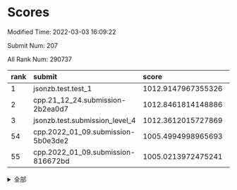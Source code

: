 # Scores

Modified Time: 2022-03-03 16:09:22

Submit Num: 207

All Rank Num: 290737

| rank |               submit               |       score        |       sigma        | pk_num |
| :--- | :--------------------------------- | :----------------- | :----------------- | :----- |
| 1    | jsonzb.test.test_1                 | 1012.9147967355326 | 0.8184582813704432 | 5622   |
| 2    | cpp.21_12_24.submission-2b2ea0d7   | 1012.8461814148886 | 0.7934122660326173 | 5620   |
| 3    | jsonzb.test.submission_level_4     | 1012.3612015727869 | 0.7803283960137452 | 5620   |
| 54   | cpp.2022_01_09.submission-5b0e3de2 | 1005.4994998965693 | 0.7298548766638503 | 5620   |
| 55   | cpp.2022_01_09.submission-816672bd | 1005.0213972475241 | 0.7265872514125232 | 5616   |


<details>
<summary>全部</summary>

| rank |                 submit                 |       score        |       sigma        | pk_num |
| :--- | :------------------------------------- | :----------------- | :----------------- | :----- |
| 1    | jsonzb.test.test_1                     | 1012.9147967355326 | 0.8184582813704432 | 5622   |
| 2    | cpp.21_12_24.submission-2b2ea0d7       | 1012.8461814148886 | 0.7934122660326173 | 5620   |
| 3    | jsonzb.test.submission_level_4         | 1012.3612015727869 | 0.7803283960137452 | 5620   |
| 4    | gobigger.level_3.submission_level_3_42 | 1011.3416045199326 | 0.7636960068007256 | 5618   |
| 5    | gobigger.level_3.submission_level_3_19 | 1011.3013236407733 | 0.773279434102484  | 5618   |
| 6    | gobigger.level_3.submission_level_3_40 | 1011.2317138149203 | 0.7788170157443651 | 5617   |
| 7    | gobigger.level_3.submission_level_3_43 | 1011.2283882709522 | 0.7685200567743858 | 5619   |
| 8    | gobigger.level_3.submission_level_3_20 | 1011.1346756581706 | 0.7776649683865186 | 5622   |
| 9    | gobigger.level_3.submission_level_3_38 | 1011.0904822523091 | 0.7614060001025146 | 5620   |
| 10   | gobigger.level_3.submission_level_3_35 | 1011.0306665080166 | 0.7786750915040767 | 5617   |
| 11   | gobigger.level_3.submission_level_3_14 | 1010.9525875708526 | 0.7637422916432274 | 5617   |
| 12   | gobigger.level_3.submission_level_3_23 | 1010.8506627999258 | 0.7648490356021868 | 5614   |
| 13   | gobigger.level_3.submission_level_3_16 | 1010.7485784437373 | 0.7637045286117621 | 5611   |
| 14   | gobigger.level_3.submission_level_3_26 | 1010.6666282643268 | 0.7586970501288295 | 5621   |
| 15   | gobigger.level_3.submission_level_3_10 | 1010.6637917916393 | 0.7534368863273827 | 5615   |
| 16   | gobigger.level_3.submission_level_3_27 | 1010.6529472996127 | 0.7492690755057229 | 5616   |
| 17   | gobigger.level_3.submission_level_3_11 | 1010.6177713682916 | 0.7523200720150816 | 5614   |
| 18   | gobigger.level_3.submission_level_3_3  | 1010.5763230885432 | 0.7834628855237562 | 5618   |
| 19   | gobigger.level_3.submission_level_3_34 | 1010.4926668668941 | 0.7625844278958669 | 5619   |
| 20   | gobigger.level_3.submission_level_3_7  | 1010.4848493359083 | 0.7510882980278892 | 5621   |
| 21   | gobigger.level_3.submission_level_3_25 | 1010.395421626398  | 0.7492426244188028 | 5621   |
| 22   | gobigger.level_3.submission_level_3_36 | 1010.381665970724  | 0.7781526771430829 | 5622   |
| 23   | gobigger.level_3.submission_level_3_15 | 1010.3461406512793 | 0.7608260957928732 | 5617   |
| 24   | gobigger.level_3.submission_level_3_5  | 1010.2613818205075 | 0.7649495472887016 | 5617   |
| 25   | gobigger.level_3.submission_level_3_6  | 1010.2427243015848 | 0.7603426040182983 | 5619   |
| 26   | gobigger.level_3.submission_level_3_33 | 1010.2424126764677 | 0.7706791018333907 | 5623   |
| 27   | gobigger.level_3.submission_level_3_49 | 1010.2386333083672 | 0.7518401542492019 | 5619   |
| 28   | gobigger.level_3.submission_level_3_46 | 1010.210555790895  | 0.7635643335343874 | 5617   |
| 29   | gobigger.level_3.submission_level_3_17 | 1010.1078837185686 | 0.7850073885376704 | 5623   |
| 30   | gobigger.level_3.submission_level_3_1  | 1010.0760377489105 | 0.7701841526836943 | 5615   |
| 31   | gobigger.level_3.submission_level_3_2  | 1010.0554360853965 | 0.7764677941084678 | 5622   |
| 32   | gobigger.level_3.submission_level_3_32 | 1009.957288282556  | 0.7614566577809392 | 5617   |
| 33   | gobigger.level_3.submission_level_3_13 | 1009.954845004115  | 0.761614082885181  | 5611   |
| 34   | gobigger.level_3.submission_level_3_39 | 1009.9105190544813 | 0.7461562854239097 | 5616   |
| 35   | gobigger.level_3.submission_level_3_30 | 1009.8812025850194 | 0.7566883741919351 | 5618   |
| 36   | gobigger.level_3.submission_level_3_21 | 1009.8643213902692 | 0.7442560776125281 | 5618   |
| 37   | gobigger.level_3.submission_level_3_12 | 1009.8575277802895 | 0.7508434829948708 | 5615   |
| 38   | gobigger.level_3.submission_level_3_4  | 1009.8372071156978 | 0.7477133099021008 | 5616   |
| 39   | gobigger.level_3.submission_level_3_29 | 1009.786939199258  | 0.7442145165409173 | 5617   |
| 40   | gobigger.level_3.submission_level_3_47 | 1009.7738094174445 | 0.7531845709124912 | 5616   |
| 41   | gobigger.level_3.submission_level_3_0  | 1009.7424739978221 | 0.7683449217572954 | 5618   |
| 42   | gobigger.level_3.submission_level_3_9  | 1009.5192484622236 | 0.7807496839784683 | 5615   |
| 43   | gobigger.level_3.submission_level_3_22 | 1009.4129070748457 | 0.7513268244349343 | 5623   |
| 44   | gobigger.level_3.submission_level_3_28 | 1009.3844907860905 | 0.7514599174317709 | 5619   |
| 45   | gobigger.level_3.submission_level_3_48 | 1009.3731997003788 | 0.7644388064444935 | 5619   |
| 46   | gobigger.level_3.submission_level_3_31 | 1009.3539980353544 | 0.7436852603907432 | 5616   |
| 47   | gobigger.level_3.submission_level_3_37 | 1009.2652733958437 | 0.7549046385333132 | 5624   |
| 48   | gobigger.level_3.submission_level_3_44 | 1009.2596706019713 | 0.7564328500458739 | 5621   |
| 49   | gobigger.level_3.submission_level_3_8  | 1009.0544675214484 | 0.7366178174010244 | 5613   |
| 50   | gobigger.level_3.submission_level_3_24 | 1009.0524663308508 | 0.7543761922287202 | 5620   |
| 51   | gobigger.level_3.submission_level_3_18 | 1008.9733629125263 | 0.7448800384412969 | 5615   |
| 52   | gobigger.level_3.submission_level_3_41 | 1008.9707434090313 | 0.7481696332977961 | 5616   |
| 53   | gobigger.level_3.submission_level_3_45 | 1008.9156022214049 | 0.7342066528130263 | 5617   |
| 54   | cpp.2022_01_09.submission-5b0e3de2     | 1005.4994998965693 | 0.7298548766638503 | 5620   |
| 55   | cpp.2022_01_09.submission-816672bd     | 1005.0213972475241 | 0.7265872514125232 | 5616   |
| 56   | gobigger.level_1.submission_level_1_24 | 1004.8205992432293 | 0.7222719336966642 | 5618   |
| 57   | gobigger.level_1.submission_level_1_28 | 1004.7637416052934 | 0.725489567717915  | 5616   |
| 58   | gobigger.level_1.submission_level_1_26 | 1004.7533396709778 | 0.7180264527560763 | 5620   |
| 59   | gobigger.level_1.submission_level_1_12 | 1004.5383693227368 | 0.7275099306875548 | 5617   |
| 60   | gobigger.level_1.submission_level_1_21 | 1004.4495199193088 | 0.7235896213359579 | 5617   |
| 61   | gobigger.level_1.submission_level_1_11 | 1004.3566866161035 | 0.7244469481121936 | 5616   |
| 62   | gobigger.level_1.submission_level_1_4  | 1004.2643839913547 | 0.7136967310783333 | 5621   |
| 63   | gobigger.level_1.submission_level_1_49 | 1004.2451325289144 | 0.7202184291450934 | 5622   |
| 64   | gobigger.level_1.submission_level_1_31 | 1004.0686840128911 | 0.7237236880337033 | 5619   |
| 65   | gobigger.level_1.submission_level_1_27 | 1003.9740689274087 | 0.7313895798062762 | 5621   |
| 66   | gobigger.level_1.submission_level_1_20 | 1003.8446118442342 | 0.7245472853556585 | 5619   |
| 67   | gobigger.level_1.submission_level_1_3  | 1003.8302898997753 | 0.7168200320384548 | 5620   |
| 68   | gobigger.level_1.submission_level_1_16 | 1003.7896687115972 | 0.7257971707701655 | 5622   |
| 69   | gobigger.level_1.submission_level_1_48 | 1003.6858119762969 | 0.7181584275721842 | 5620   |
| 70   | gobigger.level_1.submission_level_1_1  | 1003.6679710321241 | 0.7201557661018008 | 5616   |
| 71   | gobigger.level_1.submission_level_1_0  | 1003.6610045773714 | 0.7331732756478236 | 5615   |
| 72   | gobigger.level_1.submission_level_1_5  | 1003.6226179356979 | 0.7067705456131761 | 5622   |
| 73   | gobigger.level_1.submission_level_1_2  | 1003.611487257882  | 0.7108130356015442 | 5615   |
| 74   | gobigger.level_1.submission_level_1_18 | 1003.5822700163461 | 0.7218279221676042 | 5615   |
| 75   | gobigger.level_1.submission_level_1_7  | 1003.5617081232555 | 0.7214466250316331 | 5619   |
| 76   | gobigger.level_1.submission_level_1_34 | 1003.5075885483612 | 0.7166201809047276 | 5625   |
| 77   | gobigger.level_1.submission_level_1_44 | 1003.4382508303644 | 0.727586557996613  | 5620   |
| 78   | gobigger.level_1.submission_level_1_43 | 1003.4299659018918 | 0.7182533999706784 | 5614   |
| 79   | gobigger.level_1.submission_level_1_42 | 1003.405146646594  | 0.7238277414969847 | 5622   |
| 80   | gobigger.level_1.submission_level_1_25 | 1003.3903177785204 | 0.7262006133955088 | 5614   |
| 81   | gobigger.level_1.submission_level_1_8  | 1003.2998907349736 | 0.7113169754032631 | 5619   |
| 82   | gobigger.level_1.submission_level_1_45 | 1003.2608284026327 | 0.7229968961527841 | 5613   |
| 83   | gobigger.level_1.submission_level_1_33 | 1003.2423268146396 | 0.7204010819332435 | 5623   |
| 84   | gobigger.level_1.submission_level_1_22 | 1003.2039504933294 | 0.7163528275482621 | 5614   |
| 85   | gobigger.level_1.submission_level_1_39 | 1003.1819911445247 | 0.7176563483863891 | 5624   |
| 86   | gobigger.level_1.submission_level_1_46 | 1003.163420327136  | 0.7193362600890502 | 5618   |
| 87   | gobigger.level_1.submission_level_1_47 | 1003.1224300793053 | 0.7222459217652663 | 5618   |
| 88   | gobigger.level_1.submission_level_1_13 | 1003.0611138605177 | 0.7164851672280839 | 5618   |
| 89   | gobigger.level_1.submission_level_1_9  | 1003.0392054689274 | 0.7125050150851744 | 5617   |
| 90   | gobigger.level_1.submission_level_1_40 | 1002.9808958287485 | 0.726393180309075  | 5622   |
| 91   | gobigger.level_1.submission_level_1_23 | 1002.9501929568198 | 0.7183064519100892 | 5617   |
| 92   | gobigger.level_1.submission_level_1_15 | 1002.8837800632509 | 0.7223674746998427 | 5612   |
| 93   | gobigger.level_1.submission_level_1_6  | 1002.8760302767662 | 0.7118240574402629 | 5615   |
| 94   | gobigger.level_1.submission_level_1_38 | 1002.7238518680934 | 0.7195203025585923 | 5622   |
| 95   | gobigger.level_1.submission_level_1_36 | 1002.7166394016851 | 0.7229675029444738 | 5618   |
| 96   | gobigger.level_1.submission_level_1_10 | 1002.7097069211517 | 0.7092522655181095 | 5618   |
| 97   | gobigger.level_1.submission_level_1_41 | 1002.7082911900161 | 0.7201325721055997 | 5619   |
| 98   | gobigger.level_1.submission_level_1_14 | 1002.5925152265158 | 0.7294249486335226 | 5617   |
| 99   | gobigger.level_1.submission_level_1_35 | 1002.4183776607687 | 0.7068264078569654 | 5621   |
| 100  | gobigger.level_1.submission_level_1_17 | 1002.3293968798641 | 0.7176188107309814 | 5617   |
| 101  | gobigger.level_1.submission_level_1_37 | 1002.308528666911  | 0.7153541892339125 | 5621   |
| 102  | gobigger.level_1.submission_level_1_19 | 1002.2434918967652 | 0.7246948448167392 | 5615   |
| 103  | gobigger.level_1.submission_level_1_30 | 1002.2033820163992 | 0.7198562917533778 | 5618   |
| 104  | gobigger.level_1.submission_level_1_32 | 1001.8505066878831 | 0.7059210210496808 | 5616   |
| 105  | gobigger.level_1.submission_level_1_29 | 1001.8199840979983 | 0.7103739707789727 | 5622   |
| 106  | gobigger.random.submission_random_19   | 997.1488219735162  | 0.7072497343470849 | 5619   |
| 107  | gobigger.random.submission_random_40   | 996.8802032025166  | 0.713390598276635  | 5620   |
| 108  | gobigger.random.submission_random_37   | 996.8186742187598  | 0.7060639456702306 | 5623   |
| 109  | gobigger.random.submission_random_13   | 996.735102103009   | 0.7220572387889563 | 5618   |
| 110  | gobigger.random.submission_random_26   | 996.7201128181237  | 0.705578573793043  | 5615   |
| 111  | gobigger.random.submission_random_11   | 996.550207973789   | 0.7151801855908252 | 5620   |
| 112  | gobigger.random.submission_random_38   | 996.545661803175   | 0.708490067269202  | 5622   |
| 113  | gobigger.random.submission_random_32   | 996.5389023592019  | 0.7129977048328665 | 5621   |
| 114  | gobigger.random.submission_random_35   | 996.4186271601243  | 0.7076208698084808 | 5618   |
| 115  | gobigger.random.submission_random_28   | 996.2616718925175  | 0.7167011735897122 | 5618   |
| 116  | gobigger.random.submission_random_0    | 996.2477480911709  | 0.7236120950813202 | 5620   |
| 117  | gobigger.random.submission_random_20   | 996.2138168673108  | 0.701282697185084  | 5620   |
| 118  | gobigger.random.submission_random_9    | 996.1378975339177  | 0.7108928457434427 | 5614   |
| 119  | gobigger.random.submission_random_10   | 996.1258612200357  | 0.7095327452553906 | 5623   |
| 120  | gobigger.random.submission_random_43   | 996.0967767890197  | 0.7179580849154823 | 5618   |
| 121  | gobigger.random.submission_random_17   | 996.0881690542715  | 0.7296026244573983 | 5617   |
| 122  | gobigger.random.submission_random_25   | 996.0702246478602  | 0.7110905500373943 | 5622   |
| 123  | gobigger.random.submission_random_4    | 996.0118324779941  | 0.7105861603530871 | 5622   |
| 124  | gobigger.random.submission_random_21   | 996.0098070214647  | 0.702213755972973  | 5622   |
| 125  | gobigger.random.submission_random_5    | 995.8693573278824  | 0.7143169711391352 | 5621   |
| 126  | gobigger.random.submission_random_27   | 995.8587188865134  | 0.7134707692668533 | 5619   |
| 127  | gobigger.random.submission_random_41   | 995.8540437834207  | 0.7339850586451195 | 5615   |
| 128  | gobigger.random.submission_random_1    | 995.853450795944   | 0.7070113644169602 | 5617   |
| 129  | gobigger.random.submission_random_8    | 995.846488974782   | 0.7094382337551626 | 5620   |
| 130  | gobigger.random.submission_random_22   | 995.8374567788102  | 0.721054918986089  | 5618   |
| 131  | gobigger.random.submission_random_7    | 995.8313541157653  | 0.7095892737112434 | 5616   |
| 132  | gobigger.random.submission_random_42   | 995.7721923657077  | 0.7229658040531229 | 5616   |
| 133  | gobigger.random.submission_random_30   | 995.7546551669085  | 0.7179414091671179 | 5619   |
| 134  | gobigger.random.submission_random_48   | 995.7455284137815  | 0.7080227118722928 | 5617   |
| 135  | gobigger.random.submission_random_33   | 995.7411414679112  | 0.7140919294249941 | 5620   |
| 136  | gobigger.random.submission_random_45   | 995.6626534451444  | 0.7236710462806811 | 5621   |
| 137  | gobigger.random.submission_random_34   | 995.6406321587967  | 0.7157633258953718 | 5617   |
| 138  | gobigger.random.submission_random_14   | 995.6330785471791  | 0.718809343224322  | 5616   |
| 139  | gobigger.random.submission_random_12   | 995.601183454127   | 0.7067995709426264 | 5615   |
| 140  | gobigger.random.submission_random_46   | 995.5948999137396  | 0.7136967358472418 | 5621   |
| 141  | gobigger.random.submission_random_23   | 995.5924553460173  | 0.6994101217968284 | 5614   |
| 142  | gobigger.random.submission_random_29   | 995.5488140407356  | 0.7116694133989951 | 5615   |
| 143  | gobigger.random.submission_random_2    | 995.5166168933725  | 0.7241542935476758 | 5621   |
| 144  | gobigger.random.submission_random_49   | 995.5003914242479  | 0.7064983400151879 | 5613   |
| 145  | gobigger.random.submission_random_15   | 995.484400207983   | 0.7138805015026489 | 5618   |
| 146  | gobigger.random.submission_random_39   | 995.456054404512   | 0.7278660384394969 | 5621   |
| 147  | gobigger.random.submission_random_44   | 995.406446385092   | 0.7185802530565614 | 5613   |
| 148  | gobigger.random.submission_random_24   | 995.3789640505908  | 0.7176484262325733 | 5614   |
| 149  | gobigger.random.submission_random_47   | 995.2562996906546  | 0.7029794365978641 | 5619   |
| 150  | gobigger.random.submission_random_18   | 995.2383494919775  | 0.7017540002717484 | 5620   |
| 151  | gobigger.random.submission_random_16   | 995.2372071260855  | 0.7103863442587522 | 5621   |
| 152  | gobigger.random.submission_random_36   | 995.2292733477416  | 0.7255578986468042 | 5623   |
| 153  | gobigger.random.submission_random_3    | 995.1024902139874  | 0.7104006485317415 | 5620   |
| 154  | gobigger.random.submission_random_31   | 995.0529408408042  | 0.7178322736576412 | 5616   |
| 155  | gobigger.random.submission_random_6    | 995.0321537086306  | 0.7304605116359826 | 5622   |
| 156  | gobigger.level_2.submission_level_2_45 | 994.5429992334978  | 0.7376606214276701 | 5616   |
| 157  | gobigger.level_2.submission_level_2_12 | 993.7224042585651  | 0.7374787512867507 | 5618   |
| 158  | gobigger.level_2.submission_level_2_28 | 993.4686718854373  | 0.7276901983683096 | 5623   |
| 159  | gobigger.level_2.submission_level_2_15 | 993.4655519255372  | 0.7367242743818737 | 5618   |
| 160  | gobigger.level_2.submission_level_2_27 | 993.3726878541563  | 0.72708353325486   | 5616   |
| 161  | gobigger.level_2.submission_level_2_13 | 993.2059179725303  | 0.742505943661598  | 5614   |
| 162  | gobigger.level_2.submission_level_2_25 | 993.1195903780106  | 0.7448037457350173 | 5614   |
| 163  | gobigger.level_2.submission_level_2_29 | 993.0477337627408  | 0.7432316603289755 | 5618   |
| 164  | gobigger.level_2.submission_level_2_36 | 992.8326484185158  | 0.7298629961170366 | 5621   |
| 165  | gobigger.level_2.submission_level_2_16 | 992.4507909833419  | 0.7501136141758344 | 5615   |
| 166  | gobigger.level_2.submission_level_2_31 | 992.4406123980704  | 0.7445706246741147 | 5619   |
| 167  | gobigger.level_2.submission_level_2_22 | 992.435559436544   | 0.7585440990934467 | 5617   |
| 168  | gobigger.level_2.submission_level_2_26 | 992.3692378180959  | 0.7449827184518726 | 5616   |
| 169  | gobigger.level_2.submission_level_2_37 | 992.3640946595173  | 0.7525584637100887 | 5620   |
| 170  | gobigger.level_2.submission_level_2_17 | 992.2959185894863  | 0.7380270285504501 | 5616   |
| 171  | gobigger.level_2.submission_level_2_38 | 992.276538234487   | 0.7502710979180046 | 5614   |
| 172  | gobigger.level_2.submission_level_2_18 | 992.272969810835   | 0.7270238787327672 | 5621   |
| 173  | gobigger.level_2.submission_level_2_1  | 992.2563044789183  | 0.7495024737607143 | 5616   |
| 174  | gobigger.level_2.submission_level_2_21 | 992.2120056969246  | 0.7614804174217314 | 5618   |
| 175  | gobigger.level_2.submission_level_2_46 | 992.1935836799571  | 0.7459547069054002 | 5618   |
| 176  | gobigger.level_2.submission_level_2_42 | 992.1931032007766  | 0.7575257362642012 | 5617   |
| 177  | gobigger.level_2.submission_level_2_24 | 992.1519815822107  | 0.7465434678237312 | 5619   |
| 178  | gobigger.level_2.submission_level_2_8  | 992.1493919203734  | 0.7242600059525309 | 5616   |
| 179  | gobigger.level_2.submission_level_2_11 | 992.1270024712437  | 0.7367737052877057 | 5622   |
| 180  | gobigger.level_2.submission_level_2_33 | 992.0954753106006  | 0.7549599249210714 | 5615   |
| 181  | gobigger.level_2.submission_level_2_40 | 992.0619779779321  | 0.7405145303607825 | 5624   |
| 182  | gobigger.level_2.submission_level_2_0  | 992.0566766120154  | 0.7506483709995059 | 5621   |
| 183  | gobigger.level_2.submission_level_2_49 | 991.8836229679586  | 0.7446160965927953 | 5614   |
| 184  | gobigger.level_2.submission_level_2_48 | 991.819350602618   | 0.7337791383803015 | 5621   |
| 185  | gobigger.level_2.submission_level_2_30 | 991.7363061957412  | 0.7441993025195822 | 5615   |
| 186  | gobigger.level_2.submission_level_2_44 | 991.7111538377943  | 0.7633936104106691 | 5615   |
| 187  | gobigger.level_2.submission_level_2_20 | 991.6383579357644  | 0.7588670031641898 | 5613   |
| 188  | gobigger.level_2.submission_level_2_2  | 991.6269486378116  | 0.7497220863383078 | 5617   |
| 189  | gobigger.level_2.submission_level_2_9  | 991.6188122004377  | 0.7404100822304419 | 5614   |
| 190  | gobigger.level_2.submission_level_2_41 | 991.5968632442144  | 0.7628150087675037 | 5615   |
| 191  | gobigger.level_2.submission_level_2_19 | 991.5588389889425  | 0.7433385537592934 | 5618   |
| 192  | gobigger.level_2.submission_level_2_7  | 991.4821877351607  | 0.7584352890543163 | 5618   |
| 193  | gobigger.level_2.submission_level_2_3  | 991.459580662758   | 0.7477692405770682 | 5617   |
| 194  | gobigger.level_2.submission_level_2_4  | 991.3394716512468  | 0.7610725060706095 | 5619   |
| 195  | gobigger.level_2.submission_level_2_5  | 991.1944350421479  | 0.7513890252735218 | 5622   |
| 196  | gobigger.level_2.submission_level_2_39 | 991.1848548362009  | 0.7695053152855663 | 5618   |
| 197  | gobigger.level_2.submission_level_2_14 | 990.8796073935334  | 0.7524450191263852 | 5617   |
| 198  | gobigger.level_2.submission_level_2_35 | 990.7329719773737  | 0.7527763933214013 | 5615   |
| 199  | gobigger.level_2.submission_level_2_43 | 990.7194895226264  | 0.7580706855142646 | 5623   |
| 200  | gobigger.level_2.submission_level_2_32 | 990.4597861072197  | 0.7571346364626855 | 5620   |
| 201  | gobigger.level_2.submission_level_2_34 | 990.3913668294816  | 0.7632164924267428 | 5619   |
| 202  | gobigger.level_2.submission_level_2_23 | 990.2953396939303  | 0.7532855411791519 | 5617   |
| 203  | gobigger.level_2.submission_level_2_6  | 990.1419342405278  | 0.7507648386913844 | 5610   |
| 204  | gobigger.level_2.submission_level_2_47 | 989.8317646324277  | 0.7622448974944237 | 5619   |
| 205  | gobigger.level_2.submission_level_2_10 | 989.2866801084645  | 0.7888656675282255 | 5619   |
| 206  | gobigger.none.submission_none_0        | 979.1024749188117  | 1.1496791404041344 | 5616   |
| 207  | gobigger.none.submission_none_1        | 976.4834087132195  | 1.4899128431380273 | 5619   |

</details>